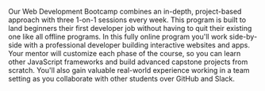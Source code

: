 Our Web Development Bootcamp combines an in-depth, project-based approach with three 1-on-1
sessions every week. This program is built to land beginners their first
developer job without having to quit their existing one like all offline
programs. In this fully online program you'll work side-by-side with a
professional developer building interactive websites and apps. Your mentor
will customize each phase of the course, so you can learn other JavaScript
frameworks and build advanced capstone projects from scratch. You'll also gain
valuable real-world experience working in a team setting as you collaborate
with other students over GitHub and Slack.
